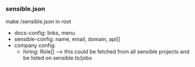 ### sensible.json

make /sensible.json in root

- docs-config: links, menu
- sensible-config: name, email, domain, api[]
- company config:
  - hiring: Role[] --> this could be fetched from all sensible projects and be listed on sensible.to/jobs
